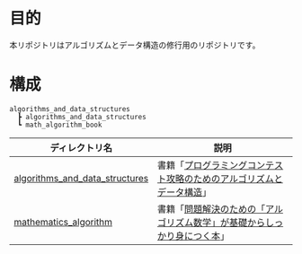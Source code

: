 # 目的

本リポジトリはアルゴリズムとデータ構造の修行用のリポジトリです。  

# 構成

``` @構成
algorithms_and_data_structures
  ┣ algorithms_and_data_structures
  ┗ math_algorithm_book
```

| ディレクトリ名 | 説明 |  
| --- | --- |  
|  [algorithms_and_data_structures](./algorithms_and_data_structures/) | 書籍「[プログラミングコンテスト攻略のためのアルゴリズムとデータ構造](https://www.amazon.co.jp/%E3%83%97%E3%83%AD%E3%82%B0%E3%83%A9%E3%83%9F%E3%83%B3%E3%82%B0%E3%82%B3%E3%83%B3%E3%83%86%E3%82%B9%E3%83%88%E6%94%BB%E7%95%A5%E3%81%AE%E3%81%9F%E3%82%81%E3%81%AE%E3%82%A2%E3%83%AB%E3%82%B4%E3%83%AA%E3%82%BA%E3%83%A0%E3%81%A8%E3%83%87%E3%83%BC%E3%82%BF%E6%A7%8B%E9%80%A0-%E6%B8%A1%E9%83%A8-%E6%9C%89%E9%9A%86-ebook/dp/B00U5MVXZO/ref=sr_1_4?adgrpid=87728018825&gclid=CjwKCAiAhJWsBhAaEiwAmrNyqypc71PaGxBBxuY1PcBqOFBxR6ZpmdtbaxxkYTkGZDsg_y3dhiykJxoCCwUQAvD_BwE&hvadid=651359515152&hvdev=c&hvlocphy=9171847&hvnetw=g&hvqmt=e&hvrand=10974612332950559041&hvtargid=kwd-370392273358&hydadcr=5743_13319654&jp-ad-ap=0&keywords=%E3%82%A2%E3%83%AB%E3%82%B4%E3%83%AA%E3%82%BA%E3%83%A0+%E3%81%A8+%E3%83%87%E3%83%BC%E3%82%BF%E6%A7%8B%E9%80%A0&qid=1703310329&sr=8-4)」 |  
| [mathematics_algorithm](./mathematics_algorithm/) | 書籍「[問題解決のための「アルゴリズム数学」が基礎からしっかり身につく本](https://www.amazon.co.jp/%E5%95%8F%E9%A1%8C%E8%A7%A3%E6%B1%BA%E3%81%AE%E3%81%9F%E3%82%81%E3%81%AE%E3%80%8C%E3%82%A2%E3%83%AB%E3%82%B4%E3%83%AA%E3%82%BA%E3%83%A0%C3%97%E6%95%B0%E5%AD%A6%E3%80%8D%E3%81%8C%E5%9F%BA%E7%A4%8E%E3%81%8B%E3%82%89%E3%81%97%E3%81%A3%E3%81%8B%E3%82%8A%E8%BA%AB%E3%81%AB%E3%81%A4%E3%81%8F%E6%9C%AC-%E7%B1%B3%E7%94%B0-%E5%84%AA%E5%B3%BB/dp/4297125218/ref=sr_1_44?adgrpid=87728018825&gclid=CjwKCAiAhJWsBhAaEiwAmrNyqypc71PaGxBBxuY1PcBqOFBxR6ZpmdtbaxxkYTkGZDsg_y3dhiykJxoCCwUQAvD_BwE&hvadid=651359515152&hvdev=c&hvlocphy=9171847&hvnetw=g&hvqmt=e&hvrand=10974612332950559041&hvtargid=kwd-370392273358&hydadcr=5743_13319654&jp-ad-ap=0&keywords=%E3%82%A2%E3%83%AB%E3%82%B4%E3%83%AA%E3%82%BA%E3%83%A0+%E3%81%A8+%E3%83%87%E3%83%BC%E3%82%BF%E6%A7%8B%E9%80%A0&qid=1703310329&sr=8-44)」 |  
